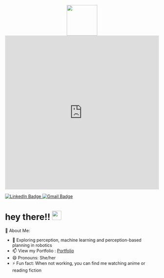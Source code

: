 
<div id="header" align="center">
  <img src="https://giphy.com/embed/WIQ0N0OUvei1OW1h9Z" width="100"/>
</div>

<div id="header" style="width:100%;height:0;padding-bottom:100%;position:relative;">
  <iframe src="https://giphy.com/embed/WIQ0N0OUvei1OW1h9Z" width="100%" height="100%" style="position:absolute" frameBorder="0" class="giphy-embed" allowFullScreen>
    
  </iframe></div>
  <p><a href="https://giphy.com/stickers/pudgypenguins-work-computer-working-WIQ0N0OUvei1OW1h9Z"></a></p>

<div id="badges">
  <a href="https://www.linkedin.com/in/shubhrika-maurya">
    <img src="https://img.shields.io/badge/LinkedIn-blue?style=for-the-badge&logo=linkedin&logoColor=white" alt="LinkedIn Badge"/>
  </a>
  <a href="mailto:mshubhi223@gmail.com">
    <img src="https://img.shields.io/badge/Gmail-D14836?style=for-the-badge&logo=gmail&logoColor=white" alt="Gmail Badge"/>
  </a>
</div>

<h1>
  hey there!!
  <img src="https://media.giphy.com/media/hvRJCLFzcasrR4ia7z/giphy.gif" width="30px"/>
</h1>

🔭 About Me:
- 🌱 Exploring perception, machine learning and perception-based planning in robotics
- 📫 View my Portfolio : <a href="URL_REDIRECT" src="https://mushu1x.github.io/index.html#cta" height="100" /> Portfolio </a>
- 😄 Pronouns: She/her
- ⚡ Fun fact: When not working, you can find me watching anime or reading fiction



